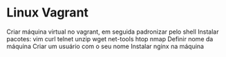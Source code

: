 # Linux Vagrant

Criar máquina virtual no vagrant, em seguida padronizar pelo shell
Instalar pacotes:
vim
curl
telnet
unzip
wget
net-tools
htop
nmap
Definir nome da máquina
Criar um usuário com o seu nome
Instalar nginx na máquina


